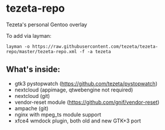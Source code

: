 # tezeta-repo

Tezeta's personal Gentoo overlay

To add via layman:
```
layman -o https://raw.githubusercontent.com/tezeta/tezeta-repo/master/tezeta-repo.xml -f -a tezeta
```

## What's inside:

 - gtk3 pystopwatch (https://github.com/tezeta/pystopwatch)
 - nextcloud (appimage, qtwebengine not required)
 - nextcloud (git)
 - vendor-reset module (https://github.com/gnif/vendor-reset)
 - ampache (git)
 - nginx with mpeg_ts module support
 - xfce4 wmdock plugin, both old and new GTK+3 port

